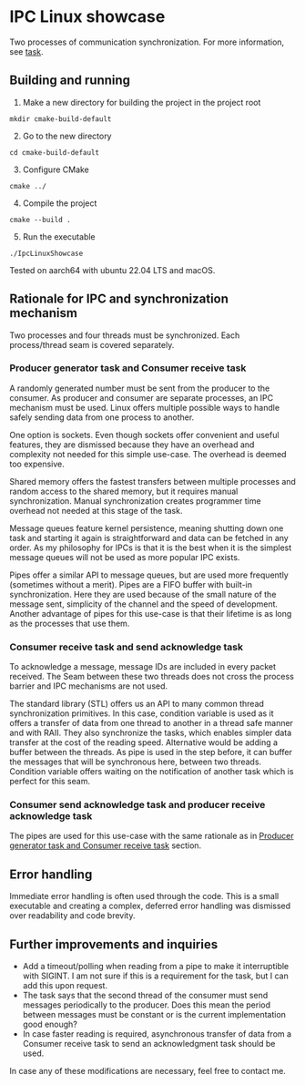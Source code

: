 # IPC Linux showcase

Two processes of communication synchronization. For more information, see [task](./doc/Task.pdf).

## Building and running

1. Make a new directory for building the project in the project root
```shell
mkdir cmake-build-default
```

2. Go to the new directory

```shell
cd cmake-build-default
```

3. Configure CMake

```shell
cmake ../
```

4. Compile the project
```shell
cmake --build .
```

5. Run the executable

```shell
./IpcLinuxShowcase
```

Tested on aarch64 with ubuntu 22.04 LTS and macOS.

## Rationale for IPC and synchronization mechanism

Two processes and four threads must be synchronized. Each process/thread seam is covered separately.

### Producer generator task and Consumer receive task

A randomly generated number must be sent from the producer to the consumer.
As producer and consumer are separate processes, an IPC mechanism must be used.
Linux offers multiple possible ways to handle safely sending data from one process to another.

One option is sockets.
Even though sockets offer convenient and useful features, they are dismissed because they have an overhead and
complexity not needed for this simple use-case.
The overhead is deemed too expensive.

Shared memory offers the fastest transfers between multiple processes and random access to the shared memory, but it
requires manual synchronization.
Manual synchronization creates programmer time overhead not needed at this stage of the task.

Message queues feature kernel persistence, meaning shutting down one task and starting it again is straightforward and
data can be fetched in any order.
As my philosophy for IPCs is that it is the best when it is the simplest message queues will not be used as more popular
IPC exists.

Pipes offer a similar API to message queues, but are used more frequently (sometimes without a merit).
Pipes are a FIFO buffer with built-in synchronization.
Here they are used because of the small nature of the message sent, simplicity of the channel and the speed of
development.
Another advantage of pipes for this use-case is that their lifetime is as long as the processes that use them.

### Consumer receive task and send acknowledge task

To acknowledge a message, message IDs are included in every packet received.
The Seam between these two threads does not cross the process barrier and IPC mechanisms are not used.

The standard library (STL) offers us an API to many common thread synchronization primitives.
In this case, condition variable is used as it offers a transfer of data from one thread to another in a thread safe
manner and with RAII.
They also synchronize the tasks, which enables simpler data transfer at the cost of the reading speed.
Alternative would be adding a buffer between the threads.
As pipe is used in the step before, it can buffer the messages that will be synchronous here, between two threads.
Condition variable offers waiting on the notification of another task which is perfect for this seam.


### Consumer send acknowledge task and producer receive acknowledge task

The pipes are used for this use-case with the same rationale as
in [Producer generator task and Consumer receive task](#producer-generator-task-and-consumer-receive-task) section.

## Error handling

Immediate error handling is often used through the code.
This is a small executable and creating a complex, deferred error handling was dismissed over readability and code
brevity.

## Further improvements and inquiries

- Add a timeout/polling when reading from a pipe to make it interruptible with SIGINT.
  I am not sure if this is a requirement for the task, but I can add this upon request.
- The task says that the second thread of the consumer must send messages periodically to the producer.
  Does this mean the period between messages must be constant or is the current implementation good enough?
- In case faster reading is required, asynchronous transfer of data from a Consumer receive task to send an
  acknowledgment task should be used.

In case any of these modifications are necessary, feel free to contact me.

